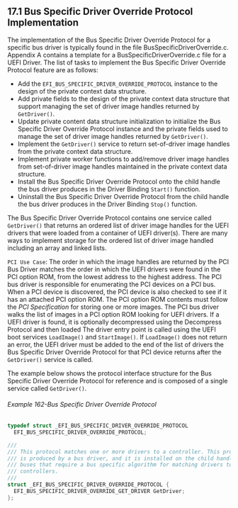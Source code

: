 <!--- @file
  17.1 Bus Specific Driver Override Protocol Implementation

  Copyright (c) 2012-2018, Intel Corporation. All rights reserved.<BR>

  Redistribution and use in source (original document form) and 'compiled'
  forms (converted to PDF, epub, HTML and other formats) with or without
  modification, are permitted provided that the following conditions are met:

  1) Redistributions of source code (original document form) must retain the
     above copyright notice, this list of conditions and the following
     disclaimer as the first lines of this file unmodified.

  2) Redistributions in compiled form (transformed to other DTDs, converted to
     PDF, epub, HTML and other formats) must reproduce the above copyright
     notice, this list of conditions and the following disclaimer in the
     documentation and/or other materials provided with the distribution.

  THIS DOCUMENTATION IS PROVIDED BY TIANOCORE PROJECT "AS IS" AND ANY EXPRESS OR
  IMPLIED WARRANTIES, INCLUDING, BUT NOT LIMITED TO, THE IMPLIED WARRANTIES OF
  MERCHANTABILITY AND FITNESS FOR A PARTICULAR PURPOSE ARE DISCLAIMED. IN NO
  EVENT SHALL TIANOCORE PROJECT  BE LIABLE FOR ANY DIRECT, INDIRECT, INCIDENTAL,
  SPECIAL, EXEMPLARY, OR CONSEQUENTIAL DAMAGES (INCLUDING, BUT NOT LIMITED TO,
  PROCUREMENT OF SUBSTITUTE GOODS OR SERVICES; LOSS OF USE, DATA, OR PROFITS;
  OR BUSINESS INTERRUPTION) HOWEVER CAUSED AND ON ANY THEORY OF LIABILITY,
  WHETHER IN CONTRACT, STRICT LIABILITY, OR TORT (INCLUDING NEGLIGENCE OR
  OTHERWISE) ARISING IN ANY WAY OUT OF THE USE OF THIS DOCUMENTATION, EVEN IF
  ADVISED OF THE POSSIBILITY OF SUCH DAMAGE.

-->

## 17.1 Bus Specific Driver Override Protocol Implementation

The implementation of the Bus Specific Driver Override Protocol for a
specific bus driver is typically found in the file BusSpecificDriverOverride.c.
Appendix A contains a template for a BusSpecificDriverOverride.c file for a
UEFI Driver. The list of tasks to implement the Bus Specific Driver Override
Protocol feature are as follows:
* Add the `EFI_BUS_SPECIFIC_DRIVER_OVERRIDE_PROTOCOL` instance to the design of
  the private context data structure.
* Add private fields to the design of the private context data structure that
  support managing the set of driver image handles returned by `GetDriver()`.
* Update private content data structure initialization to initialize the Bus
  Specific Driver Override Protocol instance and the private fields used to
  manage the set of driver image handles returned by `GetDriver()`.
* Implement the `GetDriver()` service to return set-of-driver image handles
  from the private context data structure.
* Implement private worker functions to add/remove driver image handles from
  set-of-driver image handles maintained in the private context data structure.
* Install the Bus Specific Driver Override Protocol onto the child handle the
  bus driver produces in the Driver Binding `Start()` function.
* Uninstall the Bus Specific Driver Override Protocol from the child handle the
  bus driver produces in the Driver Binding `Stop()` function.

The Bus Specific Driver Override Protocol contains one service called
`GetDriver()` that returns an ordered list of driver image handles for the UEFI
drivers that were loaded from a container of UEFI driver(s). There are many
ways to implement storage for the ordered list of driver image handled
including an array and linked lists.

`PCI Use Case`: The order in which the image handles are returned by the PCI
Bus Driver matches the order in which the UEFI drivers were found in the PCI
option ROM, from the lowest address to the highest address. The PCI bus driver
is responsible for enumerating the PCI devices on a PCI bus. When a PCI device
is discovered, the PCI device is also checked to see if it has an attached PCI
option ROM. The PCI option ROM contents must follow the _PCI Specification_ for
storing one or more images. The PCI bus driver walks the list of images in a
PCI option ROM looking for UEFI drivers. If a UEFI driver is found, it is
optionally decompressed using the Decompress Protocol and then loaded The
driver entry point is called using the UEFI boot services `LoadImage()` and
`StartImage()`. If `LoadImage()` does not return an error, the UEFI driver must
be added to the end of the list of drivers the Bus Specific Driver Override Protocol
for that PCI device returns after the `GetDriver()` service is called.

The example below shows the protocol interface structure for the Bus Specific
Driver Override Protocol for reference and is composed of a single service
called `GetDriver()`.

###### Example 162-Bus Specific Driver Override Protocol

```c
typedef struct _EFI_BUS_SPECIFIC_DRIVER_OVERRIDE_PROTOCOL
  EFI_BUS_SPECIFIC_DRIVER_OVERRIDE_PROTOCOL;

///
/// This protocol matches one or more drivers to a controller. This protocol
/// is produced by a bus driver, and it is installed on the child handles of
/// buses that require a bus specific algorithm for matching drivers to
/// controllers.
///
struct _EFI_BUS_SPECIFIC_DRIVER_OVERRIDE_PROTOCOL {
  EFI_BUS_SPECIFIC_DRIVER_OVERRIDE_GET_DRIVER GetDriver;
};
```
